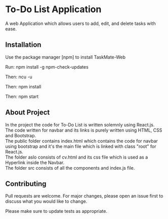 # To-Do List Application 
A web Application which allows users to add, edit, and delete tasks with ease.

## Installation
Use the package manager [npm] to install TaskMate-Web

Run:
npm install -g npm-check-updates

Then:
ncu -u

Then: 
npm install

Then:
npm start

## About Project 
In the project the code for To-Do List is written solemnly using React.js.  
The code written for navbar and its links is purely written using HTML, CSS and Bootstrap.  
The public folder contains index.html which contains the code for navbar using bootstrap and it's the main file which is linked with class "root" for React.js.  
The folder aslo consists of cv.html and its css file which is used as a Hyperlink inside the Navbar.  
The folder src consists of all the components and index.js file.


## Contributing

Pull requests are welcome. For major changes, please open an issue first
to discuss what you would like to change.

Please make sure to update tests as appropriate.
